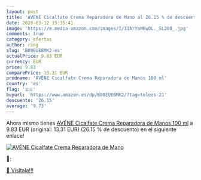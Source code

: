 ```yaml
---
layout: post
title: 'AVÉNE Cicalfate Crema Reparadora de Mano al 26.15 % de descuento'
date: 2020-03-12 15:35:41
image: 'https://m.media-amazon.com/images/I/31ArYoWKwOL._SL200_.jpg'
comments: true
category: ofertas
author: ring
slug: 'B00EUE8MK2-es'
actualPrice: 9.83 EUR
currency: EUR
price: 9.83
comparePrice: 13.31 EUR
prodname: 'AVÉNE Cicalfate Crema Reparadora de Manos 100 ml'
country: 'es'
flag: '🇪🇸'
buyurl: 'https://www.amazon.es/dp/B00EUE8MK2/?tag=tolees-21'
descuento: '26.15'
average: '9.73'
---
```


Ahora mismo tienes [AVÉNE Cicalfate Crema Reparadora de Manos 100 ml](https://www.amazon.es/dp/B00EUE8MK2/?tag=tolees-21) a 9.83 EUR (original: 13.31 EUR) (26.15 %  de descuento) en el siguiente enlace!

[![AVÉNE Cicalfate Crema Reparadora de Mano](https://m.media-amazon.com/images/I/31ArYoWKwOL._SL200_.jpg)](https://www.amazon.es/dp/B00EUE8MK2/?tag=tolees-21)

🔎:


[🛒 Visítala!!!](https://www.amazon.es/dp/B00EUE8MK2/?tag=tolees-21)
